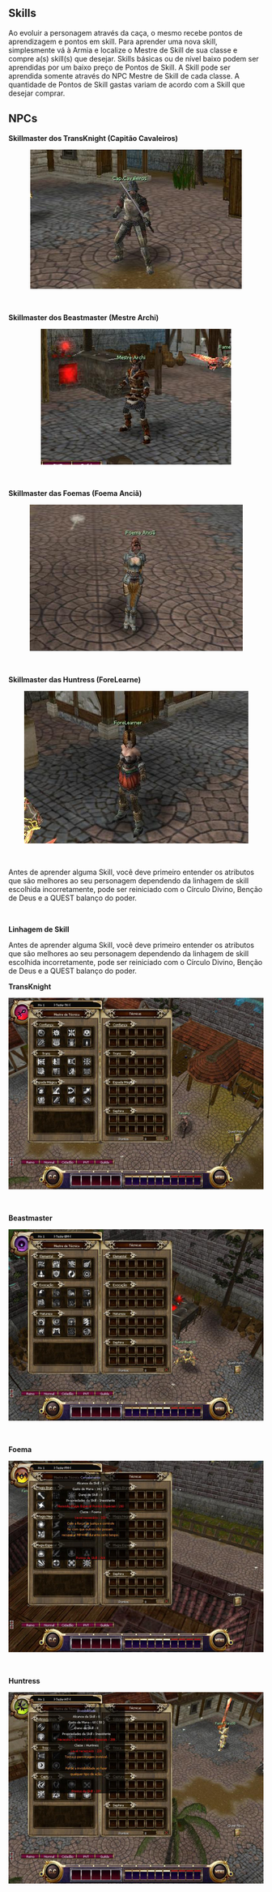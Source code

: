 ## Skills

<html>
  <head>
    <meta charset="utf-8" />
    <meta name="viewport" content="width=device-width" />
  </head>
  <body>

<p>
Ao evoluir a personagem através da caça, o mesmo recebe pontos de aprendizagem e pontos em skill. Para aprender uma nova skill, simplesmente vá à Armia e localize o Mestre de Skill de sua classe e compre a(s) skill(s) que desejar.
Skills básicas ou de nível baixo podem ser aprendidas por um baixo preço de Pontos de Skill. A Skill pode ser aprendida somente através do NPC Mestre de Skill de cada classe. A quantidade de Pontos de Skill gastas variam de acordo com a Skill que desejar comprar.
</p>

## NPCs

<p><strong>Skillmaster dos TransKnight (Capitão Cavaleiros)</strong></p>
<p align="center">
<img src="./1-files/wyd_img_skillmaster_tk.jpg" />
</p><br>
<p><strong>Skillmaster dos Beastmaster (Mestre Archi)</strong></p>
<p align="center">
<img src="./1-files/wyd_img_skillmaster.jpg" />
</p><br>
<p><strong>Skillmaster das Foemas (Foema Anciã)</strong></p>
<p align="center">
<img src="./1-files/wyd_img_skillmaster_fm.jpg" />
</p><br>
<p><strong>Skillmaster das Huntress (ForeLearne)</strong></p>
<p align="center">
<img src="./1-files/wyd_img_skillmaster_ht.jpg" />
</p><br>
<p>
Antes de aprender alguma Skill, você deve primeiro entender os atributos que são melhores ao seu personagem dependendo da linhagem de skill escolhida incorretamente, pode ser reiniciado com o Círculo Divino, Benção de Deus e a QUEST balanço do poder.
</p><br>
<p><strong>Linhagem de Skill</strong></p>
<p>
Antes de aprender alguma Skill, você deve primeiro entender os atributos que são melhores ao seu personagem dependendo da linhagem de skill escolhida incorretamente, pode ser reiniciado com o Círculo Divino, Benção de Deus e a QUEST balanço do poder.
</p>

<p><strong>TransKnight</strong></p>
<p align="center">
<img src="./1-files/wyd_img_skill_tk.jpg" />
</p><br>
<p><strong>Beastmaster</strong></p>
<p align="center">
<img src="./1-files/wyd_img_skill_bm.jpg" />
</p><br>
<p><strong>Foema</strong></p>
<p align="center">
<img src="./1-files/wyd_img_skill_fm.jpg" />
</p><br>
<p><strong>Huntress</strong></p>
<p align="center">
<img src="./1-files/wyd_img_skill_ht.jpg" />
</p><br>

  </body>
</html>